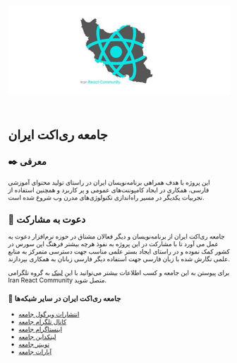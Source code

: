 <p align="center">
    <a href="https://farsi.dev" target="_blank">
        <img
            src="https://github.com/iran-react-community/.github/blob/main/docs/images/iran-react-community-banner.jpg?raw=true"
        >
    </a>
</p>

&#x202b;
# جامعه ری‌اکت ایران

## :black_nib: معرفی
این پروژه با هدف همراهی برنامه‌نویسان ایران در راستای تولید محتوای آموزشی فارسی، همکاری در ایجاد کامپوننت‌های عمومی و پر کاربرد و همچنین استفاده از تجربیات یکدیگر در مسیر راه‌اندازی تکنولوژی‌های مدرن وب شروع شده است.

## :raised_hands: دعوت به مشارکت
جامعه ری‌اکت ایران از  برنامه‌نویسان و دیگر فعالان مشتاق در حوزه نرم‌افزار دعوت به عمل می آورد تا با مشارکت در این پروژه به نفوذ هرچه بیشتر فرهنگ اپن سورس در کشور کمک نموده و در راستای ایجاد بستر علمی مناسب جهت دسترسی متمرکز به منابع علمی نگارش شده با زبان فارسی جهت استفاده دیگر فارسی زبانان به همکاری بپردازند.

برای پیوستن به این جامعه و کسب اطلاعات بیشتر می‌توانید با این [لینک](https://t.me/iran_react_community) به گروه تلگرامی Iran React Community متصل شوید.


### :link: جامعه ری‌اکت ایران در سایر شبکه‌ها
- [انتشارات ویرگول جامعه](https://virgool.io/iran-react-community)
- [کانال تلگرام جامعه](https://t.me/iran_react)
- [اینستاگرام جامعه](https://instagram.com/iranreact)
- [لینکداین جامعه](https://www.linkedin.com/company/iran-react-community)
- [توییتر جامعه](https://twitter.com/iran_react) 
- [آپارات جامعه](https://www.aparat.com/iran_react)

